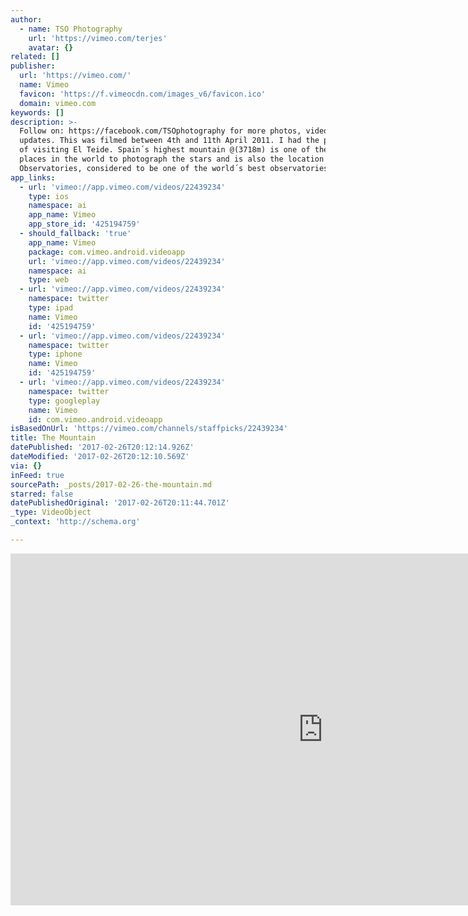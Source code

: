 ```yaml
---
author:
  - name: TSO Photography
    url: 'https://vimeo.com/terjes'
    avatar: {}
related: []
publisher:
  url: 'https://vimeo.com/'
  name: Vimeo
  favicon: 'https://f.vimeocdn.com/images_v6/favicon.ico'
  domain: vimeo.com
keywords: []
description: >-
  Follow on: https://facebook.com/TSOphotography for more photos, videos and
  updates. This was filmed between 4th and 11th April 2011. I had the pleasure
  of visiting El Teide. Spain´s highest mountain @(3718m) is one of the best
  places in the world to photograph the stars and is also the location of Teide
  Observatories, considered to be one of the world´s best observatories.
app_links:
  - url: 'vimeo://app.vimeo.com/videos/22439234'
    type: ios
    namespace: ai
    app_name: Vimeo
    app_store_id: '425194759'
  - should_fallback: 'true'
    app_name: Vimeo
    package: com.vimeo.android.videoapp
    url: 'vimeo://app.vimeo.com/videos/22439234'
    namespace: ai
    type: web
  - url: 'vimeo://app.vimeo.com/videos/22439234'
    namespace: twitter
    type: ipad
    name: Vimeo
    id: '425194759'
  - url: 'vimeo://app.vimeo.com/videos/22439234'
    namespace: twitter
    type: iphone
    name: Vimeo
    id: '425194759'
  - url: 'vimeo://app.vimeo.com/videos/22439234'
    namespace: twitter
    type: googleplay
    name: Vimeo
    id: com.vimeo.android.videoapp
isBasedOnUrl: 'https://vimeo.com/channels/staffpicks/22439234'
title: The Mountain
datePublished: '2017-02-26T20:12:14.926Z'
dateModified: '2017-02-26T20:12:10.569Z'
via: {}
inFeed: true
sourcePath: _posts/2017-02-26-the-mountain.md
starred: false
datePublishedOriginal: '2017-02-26T20:11:44.701Z'
_type: VideoObject
_context: 'http://schema.org'

---
```

<iframe src="https://cdn.embedly.com/widgets/media.html?src=https%3A%2F%2Fplayer.vimeo.com%2Fvideo%2F22439234&amp;url=https%3A%2F%2Fvimeo.com%2F22439234&amp;image=https%3A%2F%2Fi.vimeocdn.com%2Fvideo%2F145026168_1280.jpg&amp;key=b7d04c9b404c499eba89ee7072e1c4f7&amp;type=text%2Fhtml&amp;schema=vimeo" width="1000" height="563" scrolling="no" frameborder="0" allowfullscreen="" style=""></iframe>